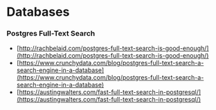 # Databases

### Postgres Full-Text Search

* [http://rachbelaid.com/postgres-full-text-search-is-good-enough/](http://rachbelaid.com/postgres-full-text-search-is-good-enough/)
* [https://www.crunchydata.com/blog/postgres-full-text-search-a-search-engine-in-a-database](https://www.crunchydata.com/blog/postgres-full-text-search-a-search-engine-in-a-database)
* [https://austingwalters.com/fast-full-text-search-in-postgresql/](https://austingwalters.com/fast-full-text-search-in-postgresql/)

